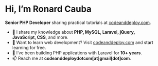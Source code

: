 # Hi, I’m Ronard Cauba

**Senior PHP Developer** sharing practical tutorials at [codeanddeploy.com](https://codeanddeploy.com).

- 👋 I share my knowledge about **PHP, MySQL, Laravel, jQuery, JavaScript, CSS**, and more.
- 📖 Want to learn web development? Visit [codeanddeploy.com](https://codeanddeploy.com) and start learning for free.
- 👀 I’ve been building PHP applications with Laravel for **10+ years**.
- 📫 Reach me at **codeanddeploydotcom[at]gmail[dot]com**.

<!---
codeanddeploy/codeanddeploy is a ✨ special ✨ repository because its `README.md` (this file) appears on your GitHub profile.
You can click the Preview link to take a look at your changes.
--->

